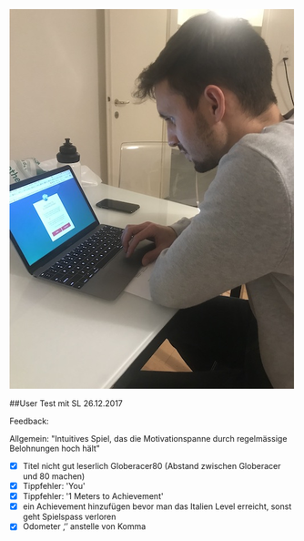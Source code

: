 ![picture](userTesting.jpg)

##User Test mit SL 26.12.2017

Feedback:

 Allgemein: "Intuitives Spiel, das die Motivationspanne durch regelmässige Belohnungen hoch hält"
 
- [x] Titel nicht gut leserlich Globeracer80 (Abstand zwischen Globeracer und 80 machen)
- [x] Tippfehler: 'You' 
- [x] Tippfehler: '1 Meters to Achievement'
- [x] ein Achievement hinzufügen bevor man das Italien Level erreicht, sonst geht Spielspass verloren
- [x] Odometer ‚‘’ anstelle von Komma
